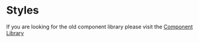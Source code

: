 # Styles

If you are looking for the old component library please visit the [Component Library](https://hmrc-component-library.herokuapp.com)
